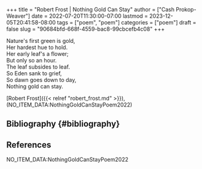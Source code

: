 +++
title = "Robert Frost | Nothing Gold Can Stay"
author = ["Cash Prokop-Weaver"]
date = 2022-07-20T11:30:00-07:00
lastmod = 2023-12-05T20:41:58-08:00
tags = ["poem", "poem"]
categories = ["poem"]
draft = false
slug = "90684bfd-668f-4559-bac8-99cbcefb4c08"
+++

<div class="verse">

Nature's first green is gold,<br />
Her hardest hue to hold.<br />
Her early leaf's a flower;<br />
But only so an hour.<br />
The leaf subsides to leaf.<br />
So Eden sank to grief,<br />
So dawn goes down to day,<br />
Nothing gold can stay.<br />

</div>

[Robert Frost]({{< relref "robert_frost.md" >}}), (NO_ITEM_DATA:NothingGoldCanStayPoem2022)


## Bibliography {#bibliography}

## References

<style>.csl-entry{text-indent: -1.5em; margin-left: 1.5em;}</style><div class="csl-bib-body">
  <div class="csl-entry">NO_ITEM_DATA:NothingGoldCanStayPoem2022</div>
</div>
